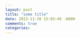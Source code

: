 ```yaml
---
layout: post
title: "some title"
date: 2013-11-20 15:03:49 -0600
comments: true
categories: 
---
```

